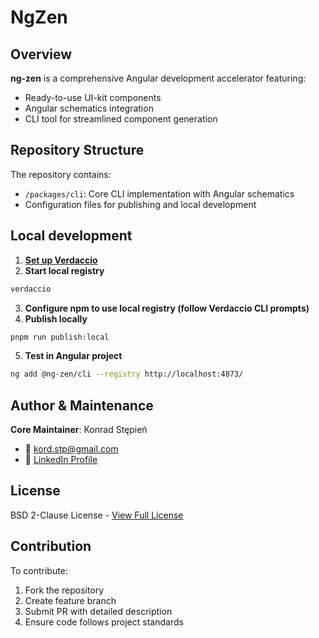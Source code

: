 # NgZen

## Overview

**ng-zen** is a comprehensive Angular development accelerator featuring:

- Ready-to-use UI-kit components
- Angular schematics integration
- CLI tool for streamlined component generation

## Repository Structure

The repository contains:

- `/packages/cli`: Core CLI implementation with Angular schematics
- Configuration files for publishing and local development

## Local development

1. **[Set up Verdaccio](https://verdaccio.org/docs/installation#installing-the-cli)**
2. **Start local registry**

```bash
verdaccio
```

3. **Configure npm to use local registry (follow Verdaccio CLI prompts)**
4. **Publish locally**

```bash
pnpm run publish:local
```

5. **Test in Angular project**

```bash
ng add @ng-zen/cli --registry http://localhost:4873/
```

## Author & Maintenance

**Core Maintainer**: Konrad Stępień

- 📧 [kord.stp@gmail.com](mailto:kord.stp@gmail.com)
- 💼 [LinkedIn Profile](https://www.linkedin.com/in/konradstepien/)

## License

BSD 2-Clause License - [View Full License](LICENSE)

## Contribution

To contribute:

1. Fork the repository
2. Create feature branch
3. Submit PR with detailed description
4. Ensure code follows project standards
